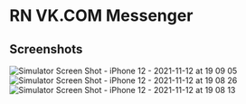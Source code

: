 # RN VK.COM Messenger
## Screenshots
![Simulator Screen Shot - iPhone 12 - 2021-11-12 at 19 09 05](https://user-images.githubusercontent.com/39151330/141497910-e78a7436-e165-4a02-a91d-a8afffd7a68f.png)
![Simulator Screen Shot - iPhone 12 - 2021-11-12 at 19 08 26](https://user-images.githubusercontent.com/39151330/141497931-c043248f-b9dc-48ca-85eb-49ef5fbc44c6.png)
![Simulator Screen Shot - iPhone 12 - 2021-11-12 at 19 08 13](https://user-images.githubusercontent.com/39151330/141497969-fac902b4-3c6c-4909-9aea-d3966885e03a.png)
